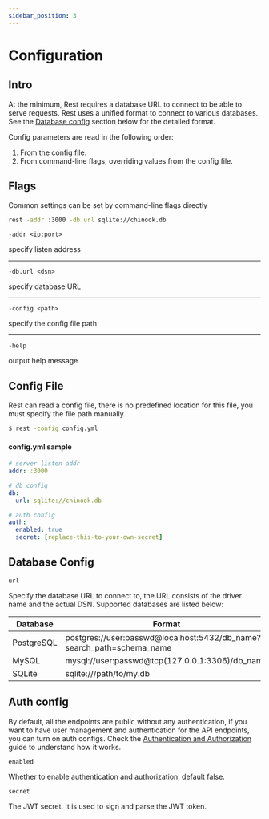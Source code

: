 ```yaml
---
sidebar_position: 3
---
```


# Configuration

## Intro
At the minimum, Rest requires a database URL to connect to be able to serve requests. Rest uses a unified format to connect to various databases. See the [Database config](#database-config) section below for the detailed format.

Config parameters are read in the following order:
1. From the config file.
2. From command-line flags, overriding values from the config file.


## Flags

Common settings can be set by command-line flags directly

``` bash
rest -addr :3000 -db.url sqlite://chinook.db
```

`-addr <ip:port>`

specify listen address

---

`-db.url <dsn>`

specify database URL

---


`-config <path>`

specify the config file path

---

`-help`

output help message


## Config File

Rest can read a config file, there is no predefined location for this file, you must specify the file path manually.

``` bash
$ rest -config config.yml
```

#### config.yml sample

```yml
# server listen addr
addr: :3000

# db config
db:
  url: sqlite://chinook.db

# auth config
auth:
  enabled: true
  secret: [replace-this-to-your-own-secret]
```



## Database Config

`url`

Specify the database URL to connect to, the URL consists of the driver name and the actual DSN. Supported databases are listed below:

|  Database | Format |
|---|---|
| PostgreSQL | postgres://user:passwd@localhost:5432/db_name?search_path=schema_name |
| MySQL      | mysql://user:passwd@tcp(127.0.0.1:3306)/db_name |
| SQLite     | sqlite:///path/to/my.db |

## Auth config

By default, all the endpoints are public without any authentication, if you want to have user management and authentication for the API endpoints, you can turn on auth configs. Check the [Authentication and Authorization](../guides/auth) guide to understand how it works.

`enabled`

Whether to enable authentication and authorization, default false.

`secret`

The JWT secret. It is used to sign and parse the JWT token.
